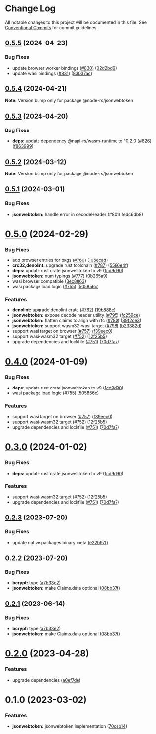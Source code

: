 # Change Log

All notable changes to this project will be documented in this file.
See [Conventional Commits](https://conventionalcommits.org) for commit guidelines.

## [0.5.5](https://github.com/napi-rs/node-rs/compare/@node-rs/jsonwebtoken@0.5.4...@node-rs/jsonwebtoken@0.5.5) (2024-04-23)

### Bug Fixes

- update browser worker bindings ([#830](https://github.com/napi-rs/node-rs/issues/830)) ([02d2bd9](https://github.com/napi-rs/node-rs/commit/02d2bd995a12b914dc67f59f00d8e60f99169f34))
- update wasi bindings ([#831](https://github.com/napi-rs/node-rs/issues/831)) ([83037ac](https://github.com/napi-rs/node-rs/commit/83037acfa2db2c9b885412c360e65e4a7f9139f8))

## [0.5.4](https://github.com/napi-rs/node-rs/compare/@node-rs/jsonwebtoken@0.5.3...@node-rs/jsonwebtoken@0.5.4) (2024-04-21)

**Note:** Version bump only for package @node-rs/jsonwebtoken

## [0.5.3](https://github.com/napi-rs/node-rs/compare/@node-rs/jsonwebtoken@0.5.2...@node-rs/jsonwebtoken@0.5.3) (2024-04-20)

### Bug Fixes

- **deps:** update dependency @napi-rs/wasm-runtime to ^0.2.0 ([#826](https://github.com/napi-rs/node-rs/issues/826)) ([f863999](https://github.com/napi-rs/node-rs/commit/f8639994082a42145a2a3a82f41daaf6eb9b5881))

## [0.5.2](https://github.com/napi-rs/node-rs/compare/@node-rs/jsonwebtoken@0.5.1...@node-rs/jsonwebtoken@0.5.2) (2024-03-12)

**Note:** Version bump only for package @node-rs/jsonwebtoken

## [0.5.1](https://github.com/napi-rs/node-rs/compare/@node-rs/jsonwebtoken@0.5.0...@node-rs/jsonwebtoken@0.5.1) (2024-03-01)

### Bug Fixes

- **jsonwebtoken:** handle error in decodeHeader ([#801](https://github.com/napi-rs/node-rs/issues/801)) ([edc6db8](https://github.com/napi-rs/node-rs/commit/edc6db8772b99080384a47d2546e9315adcfa4f4))

# [0.5.0](https://github.com/napi-rs/node-rs/compare/@node-rs/jsonwebtoken@0.2.3...@node-rs/jsonwebtoken@0.5.0) (2024-02-29)

### Bug Fixes

- add browser entries for pkgs ([#760](https://github.com/napi-rs/node-rs/issues/760)) ([105ecad](https://github.com/napi-rs/node-rs/commit/105ecad99b5ce1a270b8e885e5a56c139db2f119))
- **crc32,denolint:** upgrade rust toolchain ([#787](https://github.com/napi-rs/node-rs/issues/787)) ([5586e4f](https://github.com/napi-rs/node-rs/commit/5586e4face711d9fd73f8f6b262d6a3537ce6ce0))
- **deps:** update rust crate jsonwebtoken to v9 ([1cd9d90](https://github.com/napi-rs/node-rs/commit/1cd9d90206039e354b10f8033ff40fb247ee9dee))
- **jsonwebtoken:** num typings ([#777](https://github.com/napi-rs/node-rs/issues/777)) ([0b265a9](https://github.com/napi-rs/node-rs/commit/0b265a955b55e013833d540b3f5861c4c20e993f))
- wasi browser compatible ([3ec8863](https://github.com/napi-rs/node-rs/commit/3ec88636fd32f5dc1357f7259267ff9823dfd80d))
- wasi package load logic ([#755](https://github.com/napi-rs/node-rs/issues/755)) ([505856c](https://github.com/napi-rs/node-rs/commit/505856c4f9cb4c1f07e008f7f0dee41e7285a817))

### Features

- **denolint:** upgrade denolint crate ([#762](https://github.com/napi-rs/node-rs/issues/762)) ([19b888c](https://github.com/napi-rs/node-rs/commit/19b888c2bd5c474c7ddded82e3e4dc680f056ef2))
- **jsonwebtoken:** expose decode header utility ([#795](https://github.com/napi-rs/node-rs/issues/795)) ([fc259ce](https://github.com/napi-rs/node-rs/commit/fc259ce0dc3feba9376bf5da2f8f494b84bb3de0))
- **jsonwebtoken:** flatten claims to align with rfc ([#780](https://github.com/napi-rs/node-rs/issues/780)) ([89f2ce3](https://github.com/napi-rs/node-rs/commit/89f2ce3e63e02123872bc8bc105060a4182e74d0))
- **jsonwebtoken:** support wasm32-wasi target ([#798](https://github.com/napi-rs/node-rs/issues/798)) ([b23382d](https://github.com/napi-rs/node-rs/commit/b23382db8a1e645f44d65f2232265e36eb6bc4c8))
- support wasi target on browser ([#757](https://github.com/napi-rs/node-rs/issues/757)) ([f39eec0](https://github.com/napi-rs/node-rs/commit/f39eec00c7322a26c1836cf1a19c11c9a9d53ef6))
- support wasi-wasm32 target ([#752](https://github.com/napi-rs/node-rs/issues/752)) ([12f25b5](https://github.com/napi-rs/node-rs/commit/12f25b5a5e09a01c832e4d26084acf4ddbd730b9))
- upgrade dependencies and lockfile ([#751](https://github.com/napi-rs/node-rs/issues/751)) ([70d7fa7](https://github.com/napi-rs/node-rs/commit/70d7fa72262c6e547950b30daa2d03583a1b04bd))

# [0.4.0](https://github.com/napi-rs/node-rs/compare/@node-rs/jsonwebtoken@0.2.3...@node-rs/jsonwebtoken@0.4.0) (2024-01-09)

### Bug Fixes

- **deps:** update rust crate jsonwebtoken to v9 ([1cd9d90](https://github.com/napi-rs/node-rs/commit/1cd9d90206039e354b10f8033ff40fb247ee9dee))
- wasi package load logic ([#755](https://github.com/napi-rs/node-rs/issues/755)) ([505856c](https://github.com/napi-rs/node-rs/commit/505856c4f9cb4c1f07e008f7f0dee41e7285a817))

### Features

- support wasi target on browser ([#757](https://github.com/napi-rs/node-rs/issues/757)) ([f39eec0](https://github.com/napi-rs/node-rs/commit/f39eec00c7322a26c1836cf1a19c11c9a9d53ef6))
- support wasi-wasm32 target ([#752](https://github.com/napi-rs/node-rs/issues/752)) ([12f25b5](https://github.com/napi-rs/node-rs/commit/12f25b5a5e09a01c832e4d26084acf4ddbd730b9))
- upgrade dependencies and lockfile ([#751](https://github.com/napi-rs/node-rs/issues/751)) ([70d7fa7](https://github.com/napi-rs/node-rs/commit/70d7fa72262c6e547950b30daa2d03583a1b04bd))

# [0.3.0](https://github.com/napi-rs/node-rs/compare/@node-rs/jsonwebtoken@0.2.3...@node-rs/jsonwebtoken@0.3.0) (2024-01-02)

### Bug Fixes

- **deps:** update rust crate jsonwebtoken to v9 ([1cd9d90](https://github.com/napi-rs/node-rs/commit/1cd9d90206039e354b10f8033ff40fb247ee9dee))

### Features

- support wasi-wasm32 target ([#752](https://github.com/napi-rs/node-rs/issues/752)) ([12f25b5](https://github.com/napi-rs/node-rs/commit/12f25b5a5e09a01c832e4d26084acf4ddbd730b9))
- upgrade dependencies and lockfile ([#751](https://github.com/napi-rs/node-rs/issues/751)) ([70d7fa7](https://github.com/napi-rs/node-rs/commit/70d7fa72262c6e547950b30daa2d03583a1b04bd))

## [0.2.3](https://github.com/napi-rs/node-rs/compare/@node-rs/jsonwebtoken@0.2.2...@node-rs/jsonwebtoken@0.2.3) (2023-07-20)

### Bug Fixes

- update native packages binary meta ([e22b97f](https://github.com/napi-rs/node-rs/commit/e22b97f00c568d21a001df432136db51843edf80))

## [0.2.2](https://github.com/napi-rs/node-rs/compare/@node-rs/jsonwebtoken@0.2.0...@node-rs/jsonwebtoken@0.2.2) (2023-07-20)

### Bug Fixes

- **bcrypt:** type ([a7b33e2](https://github.com/napi-rs/node-rs/commit/a7b33e2e9eee498a25bea34d6d95930d91aa7fd7))
- **jsonwebtoken:** make Claims.data optional ([08bb37f](https://github.com/napi-rs/node-rs/commit/08bb37fea139a5cceee2088e7a6595aeaae2b525))

## [0.2.1](https://github.com/napi-rs/node-rs/compare/@node-rs/jsonwebtoken@0.2.0...@node-rs/jsonwebtoken@0.2.1) (2023-06-14)

### Bug Fixes

- **bcrypt:** type ([a7b33e2](https://github.com/napi-rs/node-rs/commit/a7b33e2e9eee498a25bea34d6d95930d91aa7fd7))
- **jsonwebtoken:** make Claims.data optional ([08bb37f](https://github.com/napi-rs/node-rs/commit/08bb37fea139a5cceee2088e7a6595aeaae2b525))

# [0.2.0](https://github.com/napi-rs/node-rs/compare/@node-rs/jsonwebtoken@0.1.0...@node-rs/jsonwebtoken@0.2.0) (2023-04-28)

### Features

- upgrade dependencies ([a0ef7de](https://github.com/napi-rs/node-rs/commit/a0ef7deb79e15dbe860c02fca21bc00dbc80de00))

# 0.1.0 (2023-03-02)

### Features

- **jsonwebtoken:** jsonwebtoken implementation ([70ceb14](https://github.com/napi-rs/node-rs/commit/70ceb14a0b56e8e8b610fc3a378c08dc36b6a0c7))
